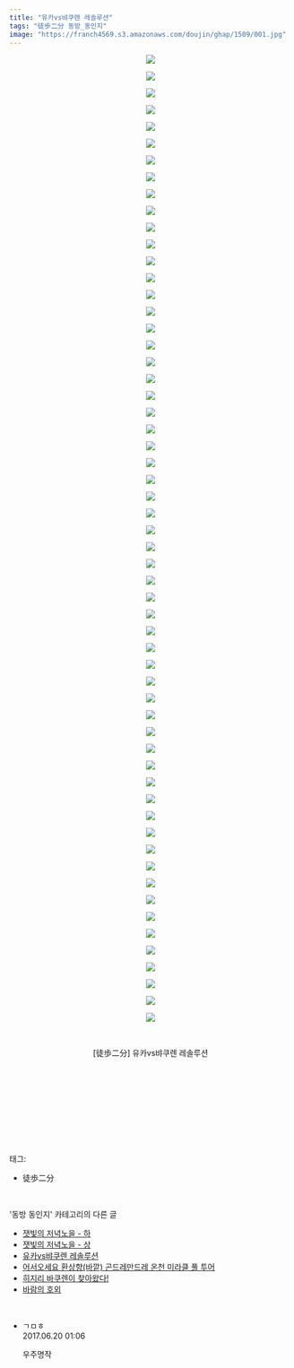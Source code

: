 ```yaml
---
title: "유카vs뱌쿠렌 레솔루션"
tags: "徒歩二分 동방_동인지"
image: "https://franch4569.s3.amazonaws.com/doujin/ghap/1509/001.jpg"
---
```

<div class="article">
<p style="text-align: center; clear: none; float: none;"><img src="{{ site.imgserver2 }}/ghap/1509/001.jpg"/></p>
<p style="text-align: center; clear: none; float: none;"><img src="{{ site.imgserver2 }}/ghap/1509/002.jpg"/></p>
<p style="text-align: center; clear: none; float: none;"><img src="{{ site.imgserver2 }}/ghap/1509/003.jpg"/></p>
<p style="text-align: center; clear: none; float: none;"><img src="{{ site.imgserver2 }}/ghap/1509/004.jpg"/></p>
<p style="text-align: center; clear: none; float: none;"><img src="{{ site.imgserver2 }}/ghap/1509/005.jpg"/></p>
<p style="text-align: center; clear: none; float: none;"><img src="{{ site.imgserver2 }}/ghap/1509/006.jpg"/></p>
<p style="text-align: center; clear: none; float: none;"><img src="{{ site.imgserver2 }}/ghap/1509/007.jpg"/></p>
<p style="text-align: center; clear: none; float: none;"><img src="{{ site.imgserver2 }}/ghap/1509/008.jpg"/></p>
<p style="text-align: center; clear: none; float: none;"><img src="{{ site.imgserver2 }}/ghap/1509/009.jpg"/></p>
<p style="text-align: center; clear: none; float: none;"><img src="{{ site.imgserver2 }}/ghap/1509/010.jpg"/></p>
<p style="text-align: center; clear: none; float: none;"><img src="{{ site.imgserver2 }}/ghap/1509/011.jpg"/></p>
<p style="text-align: center; clear: none; float: none;"><img src="{{ site.imgserver2 }}/ghap/1509/012.jpg"/></p>
<p style="text-align: center; clear: none; float: none;"><img src="{{ site.imgserver2 }}/ghap/1509/013.jpg"/></p>
<p style="text-align: center; clear: none; float: none;"><img src="{{ site.imgserver2 }}/ghap/1509/014.jpg"/></p>
<p style="text-align: center; clear: none; float: none;"><img src="{{ site.imgserver2 }}/ghap/1509/015.jpg"/></p>
<p style="text-align: center; clear: none; float: none;"><img src="{{ site.imgserver2 }}/ghap/1509/016.jpg"/></p>
<p style="text-align: center; clear: none; float: none;"><img src="{{ site.imgserver2 }}/ghap/1509/017.jpg"/></p>
<p style="text-align: center; clear: none; float: none;"><img src="{{ site.imgserver2 }}/ghap/1509/018.jpg"/></p>
<p style="text-align: center; clear: none; float: none;"><img src="{{ site.imgserver2 }}/ghap/1509/019.jpg"/></p>
<p style="text-align: center; clear: none; float: none;"><img src="{{ site.imgserver2 }}/ghap/1509/020.jpg"/></p>
<p style="text-align: center; clear: none; float: none;"><img src="{{ site.imgserver2 }}/ghap/1509/021.jpg"/></p>
<p style="text-align: center; clear: none; float: none;"><img src="{{ site.imgserver2 }}/ghap/1509/022.jpg"/></p>
<p style="text-align: center; clear: none; float: none;"><img src="{{ site.imgserver2 }}/ghap/1509/023.jpg"/></p>
<p style="text-align: center; clear: none; float: none;"><img src="{{ site.imgserver2 }}/ghap/1509/024.jpg"/></p>
<p style="text-align: center; clear: none; float: none;"><img src="{{ site.imgserver2 }}/ghap/1509/025.jpg"/></p>
<p style="text-align: center; clear: none; float: none;"><img src="{{ site.imgserver2 }}/ghap/1509/026.jpg"/></p>
<p style="text-align: center; clear: none; float: none;"><img src="{{ site.imgserver2 }}/ghap/1509/027.jpg"/></p>
<p style="text-align: center; clear: none; float: none;"><img src="{{ site.imgserver2 }}/ghap/1509/028.jpg"/></p>
<p style="text-align: center; clear: none; float: none;"><img src="{{ site.imgserver2 }}/ghap/1509/029.jpg"/></p>
<p style="text-align: center; clear: none; float: none;"><img src="{{ site.imgserver2 }}/ghap/1509/030.jpg"/></p>
<p style="text-align: center; clear: none; float: none;"><img src="{{ site.imgserver2 }}/ghap/1509/031.jpg"/></p>
<p style="text-align: center; clear: none; float: none;"><img src="{{ site.imgserver2 }}/ghap/1509/032.jpg"/></p>
<p style="text-align: center; clear: none; float: none;"><img src="{{ site.imgserver2 }}/ghap/1509/033.jpg"/></p>
<p style="text-align: center; clear: none; float: none;"><img src="{{ site.imgserver2 }}/ghap/1509/034.jpg"/></p>
<p style="text-align: center; clear: none; float: none;"><img src="{{ site.imgserver2 }}/ghap/1509/035.jpg"/></p>
<p style="text-align: center; clear: none; float: none;"><img src="{{ site.imgserver2 }}/ghap/1509/036.jpg"/></p>
<p style="text-align: center; clear: none; float: none;"><img src="{{ site.imgserver2 }}/ghap/1509/037.jpg"/></p>
<p style="text-align: center; clear: none; float: none;"><img src="{{ site.imgserver2 }}/ghap/1509/038.jpg"/></p>
<p style="text-align: center; clear: none; float: none;"><img src="{{ site.imgserver2 }}/ghap/1509/039.jpg"/></p>
<p style="text-align: center; clear: none; float: none;"><img src="{{ site.imgserver2 }}/ghap/1509/040.jpg"/></p>
<p style="text-align: center; clear: none; float: none;"><img src="{{ site.imgserver2 }}/ghap/1509/041.jpg"/></p>
<p style="text-align: center; clear: none; float: none;"><img src="{{ site.imgserver2 }}/ghap/1509/042.jpg"/></p>
<p style="text-align: center; clear: none; float: none;"><img src="{{ site.imgserver2 }}/ghap/1509/043.jpg"/></p>
<p style="text-align: center; clear: none; float: none;"><img src="{{ site.imgserver2 }}/ghap/1509/044.jpg"/></p>
<p style="text-align: center; clear: none; float: none;"><img src="{{ site.imgserver2 }}/ghap/1509/045.jpg"/></p>
<p style="text-align: center; clear: none; float: none;"><img src="{{ site.imgserver2 }}/ghap/1509/046.jpg"/></p>
<p style="text-align: center; clear: none; float: none;"><img src="{{ site.imgserver2 }}/ghap/1509/047.jpg"/></p>
<p style="text-align: center; clear: none; float: none;"><img src="{{ site.imgserver2 }}/ghap/1509/048.jpg"/></p>
<p style="text-align: center; clear: none; float: none;"><img src="{{ site.imgserver2 }}/ghap/1509/049.jpg"/></p>
<p style="text-align: center; clear: none; float: none;"><img src="{{ site.imgserver2 }}/ghap/1509/050.jpg"/></p>
<p style="text-align: center; clear: none; float: none;"><img src="{{ site.imgserver2 }}/ghap/1509/051.jpg"/></p>
<p style="text-align: center; clear: none; float: none;"><img src="{{ site.imgserver2 }}/ghap/1509/052.jpg"/></p>
<p style="text-align: center; clear: none; float: none;"><img src="{{ site.imgserver2 }}/ghap/1509/053.jpg"/></p>
<p style="text-align: center; clear: none; float: none;"><img src="{{ site.imgserver2 }}/ghap/1509/054.jpg"/></p>
<p style="text-align: center; clear: none; float: none;"><img src="{{ site.imgserver2 }}/ghap/1509/055.jpg"/></p>
<p style="text-align: center; clear: none; float: none;"><img src="{{ site.imgserver2 }}/ghap/1509/056.jpg"/></p>
<p style="text-align: center; clear: none; float: none;"><img src="{{ site.imgserver2 }}/ghap/1509/057.jpg"/></p>
<p style="text-align: center; clear: none; float: none;"><img src="{{ site.imgserver2 }}/ghap/1509/058.jpg"/></p>
<p style="text-align: center; clear: none; float: none;"><br/></p>
<p style="text-align: center; clear: none; float: none;">[徒歩二分] 유카vs뱌쿠렌 레솔루션</p>
<p style="text-align: center; clear: none; float: none;"><br/></p>
<p style="text-align: center; clear: none; float: none;"><br/></p>
<p style="text-align: center; clear: none; float: none;"><br/></p>
<p><br/></p>
</div><br/>
<div class="tagTrail">
<p>태그: </p>
<ul>
<li>徒歩二分</li>
</ul>
</div><br/>
<div class="another">
<p>'동방 동인지' 카테고리의 다른 글</p>
<ul>
<li><a href="/ghap_1511">잿빛의 저녁노을 - 하</a></li>
<li><a href="/ghap_1510">잿빛의 저녁노을 - 상</a></li>
<li><a href="/ghap_1509">유카vs뱌쿠렌 레솔루션</a></li>
<li><a href="/ghap_1508">어서오세요 환상향(바깥) 곤드레만드레 온천 미라클 풀 투어</a></li>
<li><a href="/ghap_1507">히지리 바쿠렌이 찾아왔다!</a></li>
<li><a href="/ghap_1506">바람의 호외</a></li>
</ul>
</div><br/>
<div class="cb_module cb_fluid">
<div class="cb_wrt cb_profile">
<div class="comment">
<ul>
<li class="cb_thumb_off" id="comment15017735">
<div class="cb_comment_area">
<div class="cb_info_area">
<div class="cb_section">
<span class="cb_nick_name">ㄱㅁㅎ</span>
</div>
<div class="cb_section">
<span class="cb_date">2017.06.20 01:06 </span>
</div>
</div>
<div class="cb_dsc_comment">
<p class="cb_dsc">
											우주명작
										</p>
</div>
</div></li>
</ul>
</div>
</div><!-- commentList close -->
</div><br/>

